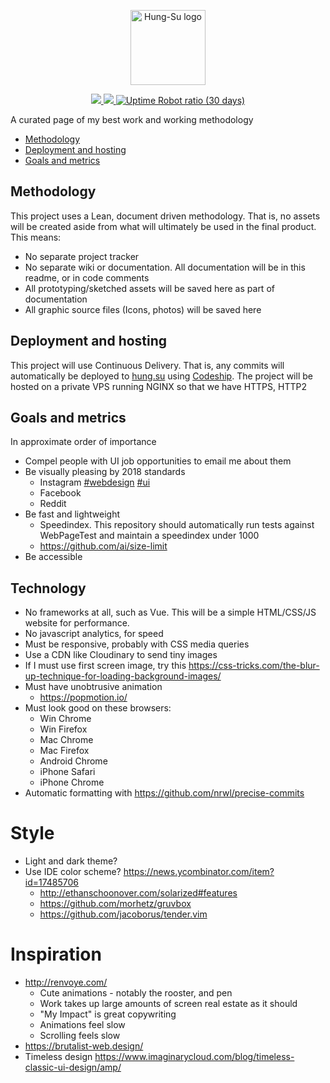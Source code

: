 <p align="center">
    <a href="http://hung.su/">
		<img src="https://raw.githubusercontent.com/hungsu/hung.su-2018/master/images/logo--black.png" alt="Hung-Su logo" title="Hung-Su" height="120" />
	</a>
</p>
<p align="center">
	<a href="https://app.codeship.com/projects/297107">
		<img src="https://app.codeship.com/projects/061b9b00-6499-0136-9075-32f9241b3bc4/status?branch=master">
	</a>
	<a href="https://twitter.com/HungSu">
		<img src="https://img.shields.io/twitter/follow/espadrine.svg?style=social&label=Follow">
	</a>
	<a href="https://app.codeship.com/projects/297107">
		<img alt="Uptime Robot ratio (30 days)" src="https://img.shields.io/uptimerobot/ratio/m780675982-18212a6f5dfd729a0884579a.svg">
	</a>
</p>
A curated page of my best work and working methodology

* [Methodology](#methodology)
* [Deployment and hosting](#deployment-and-hosting)
* [Goals and metrics](#Goals-and-metrics)

## Methodology

This project uses a Lean, document driven methodology. That is, no assets will be created aside from what will ultimately be used in the final product. This means:

* No separate project tracker
* No separate wiki or documentation. All documentation will be in this readme, or in code comments
* All prototyping/sketched assets will be saved here as part of documentation
* All graphic source files (Icons, photos) will be saved here

## Deployment and hosting
This project will use Continuous Delivery. That is, any commits will automatically be deployed to [hung.su](http://hung.su) using [Codeship](https://app.codeship.com/hungsu). The project will be hosted on a private VPS running NGINX so that we have HTTPS, HTTP2

## Goals and metrics
In approximate order of importance
* Compel people with UI job opportunities to email me about them
* Be visually pleasing by 2018 standards
	* Instagram [#webdesign](https://www.instagram.com/explore/tags/webdesign/) [#ui](https://www.instagram.com/explore/tags/ui/)
	* Facebook
	* Reddit
* Be fast and lightweight
	* Speedindex. This repository should automatically run tests against WebPageTest and maintain a speedindex under 1000
	* https://github.com/ai/size-limit
* Be accessible

## Technology

* No frameworks at all, such as Vue. This will be a simple HTML/CSS/JS website for performance.
* No javascript analytics, for speed
* Must be responsive, probably with CSS media queries
* Use a CDN like Cloudinary to send tiny images
* If I must use first screen image, try this https://css-tricks.com/the-blur-up-technique-for-loading-background-images/
* Must have unobtrusive animation
	* https://popmotion.io/
* Must look good on these browsers:
	* Win Chrome
	* Win Firefox
	* Mac Chrome
	* Mac Firefox
	* Android Chrome
	* iPhone Safari
	* iPhone Chrome
* Automatic formatting with https://github.com/nrwl/precise-commits

# Style
* Light and dark theme?
* Use IDE color scheme? https://news.ycombinator.com/item?id=17485706
	* http://ethanschoonover.com/solarized#features
	* https://github.com/morhetz/gruvbox
	* https://github.com/jacoborus/tender.vim

# Inspiration
* http://renvoye.com/
	+ Cute animations - notably the rooster, and pen
	+ Work takes up large amounts of screen real estate as it should
	+ "My Impact" is great copywriting
	- Animations feel slow
	- Scrolling feels slow
* https://brutalist-web.design/
* Timeless design https://www.imaginarycloud.com/blog/timeless-classic-ui-design/amp/


